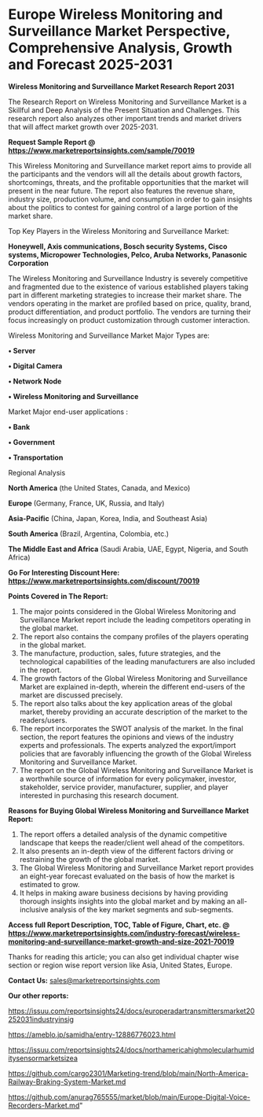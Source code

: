 # Europe Wireless Monitoring and Surveillance Market Perspective, Comprehensive Analysis, Growth and Forecast 2025-2031

<strong>Wireless Monitoring and Surveillance Market Research Report 2031</strong>

The Research Report on Wireless Monitoring and Surveillance Market is a Skillful and Deep Analysis of the Present Situation and Challenges. This research report also analyzes other important trends and market drivers that will affect market growth over 2025-2031.

<strong>Request Sample Report @ <a href=https://www.marketreportsinsights.com/sample/70019>https://www.marketreportsinsights.com/sample/70019</a></strong>

This Wireless Monitoring and Surveillance market report aims to provide all the participants and the vendors will all the details about growth factors, shortcomings, threats, and the profitable opportunities that the market will present in the near future. The report also features the revenue share, industry size, production volume, and consumption in order to gain insights about the politics to contest for gaining control of a large portion of the market share.

Top Key Players in the Wireless Monitoring and Surveillance Market:

<strong>Honeywell, Axis communications, Bosch security Systems, Cisco systems, Micropower Technologies, Pelco, Aruba Networks, Panasonic Corporation</strong>

The Wireless Monitoring and Surveillance Industry is severely competitive and fragmented due to the existence of various established players taking part in different marketing strategies to increase their market share. The vendors operating in the market are profiled based on price, quality, brand, product differentiation, and product portfolio. The vendors are turning their focus increasingly on product customization through customer interaction.

Wireless Monitoring and Surveillance Market Major Types are:

<strong>• Server

• Digital Camera

• Network Node

• Wireless Monitoring and Surveillance</strong>

Market Major end-user applications :

<strong>• Bank

• Government

• Transportation</strong>

Regional Analysis

</u><strong><b>North America</b></strong> (the United States, Canada, and Mexico)

<strong><b>Europe </b></strong>(Germany, France, UK, Russia, and Italy)

<strong><b>Asia-Pacific</b></strong> (China, Japan, Korea, India, and Southeast Asia)

<strong><b>South America</b></strong> (Brazil, Argentina, Colombia, etc.)

<strong><b>The Middle East and Africa</b></strong> (Saudi Arabia, UAE, Egypt, Nigeria, and South Africa)

<strong>Go For Interesting Discount Here: <a href=https://www.marketreportsinsights.com/discount/70019>https://www.marketreportsinsights.com/discount/70019</a></strong>

<strong>Points Covered in The Report:</strong>
<ol>
  <li>The major points considered in the Global Wireless Monitoring and Surveillance Market report include the leading competitors operating in the global market.</li>
  <li>The report also contains the company profiles of the players operating in the global market.</li>
  <li>The manufacture, production, sales, future strategies, and the technological capabilities of the leading manufacturers are also included in the report.</li>
  <li>The growth factors of the Global Wireless Monitoring and Surveillance Market are explained in-depth, wherein the different end-users of the market are discussed precisely.</li>
  <li>The report also talks about the key application areas of the global market, thereby providing an accurate description of the market to the readers/users.</li>
  <li>The report incorporates the SWOT analysis of the market. In the final section, the report features the opinions and views of the industry experts and professionals. The experts analyzed the export/import policies that are favorably influencing the growth of the Global Wireless Monitoring and Surveillance Market.</li>
  <li>The report on the Global Wireless Monitoring and Surveillance Market is a worthwhile source of information for every policymaker, investor, stakeholder, service provider, manufacturer, supplier, and player interested in purchasing this research document.</li>
</ol>
<strong>Reasons for Buying Global Wireless Monitoring and Surveillance Market Report:</strong>

<ol>
  <li>The report offers a detailed analysis of the dynamic competitive landscape that keeps the reader/client well ahead of the competitors.</li>
  <li>It also presents an in-depth view of the different factors driving or restraining the growth of the global market.</li>
  <li>The Global Wireless Monitoring and Surveillance Market report provides an eight-year forecast evaluated on the basis of how the market is estimated to grow.</li>
  <li>It helps in making aware business decisions by having providing thorough insights insights into the global market and by making an all-inclusive analysis of the key market segments and sub-segments.</li>
</ol>
<strong>Access full Report Description, TOC, Table of Figure, Chart, etc. @ <a href=https://www.marketreportsinsights.com/industry-forecast/wireless-monitoring-and-surveillance-market-growth-and-size-2021-70019>https://www.marketreportsinsights.com/industry-forecast/wireless-monitoring-and-surveillance-market-growth-and-size-2021-70019</a></strong>


Thanks for reading this article; you can also get individual chapter wise section or region wise report version like Asia, United States, Europe.

<strong>Contact Us:</strong>
sales@marketreportsinsights.com

<strong>Our other reports:</strong>

<a href=https://issuu.com/reportsinsights24/docs/europeradartransmittersmarket20252031industryinsig>https://issuu.com/reportsinsights24/docs/europeradartransmittersmarket20252031industryinsig</a>

<a href=https://ameblo.jp/samidha/entry-12886776023.html>https://ameblo.jp/samidha/entry-12886776023.html</a>

<a href=https://issuu.com/reportsinsights24/docs/northamericahighmolecularhumiditysensormarketsizea>https://issuu.com/reportsinsights24/docs/northamericahighmolecularhumiditysensormarketsizea</a>

<a href=https://github.com/cargo2301/Marketing-trend/blob/main/North-America-Railway-Braking-System-Market.md>https://github.com/cargo2301/Marketing-trend/blob/main/North-America-Railway-Braking-System-Market.md</a>

<a href=https://github.com/anurag765555/market/blob/main/Europe-Digital-Voice-Recorders-Market.md>https://github.com/anurag765555/market/blob/main/Europe-Digital-Voice-Recorders-Market.md</a>"

